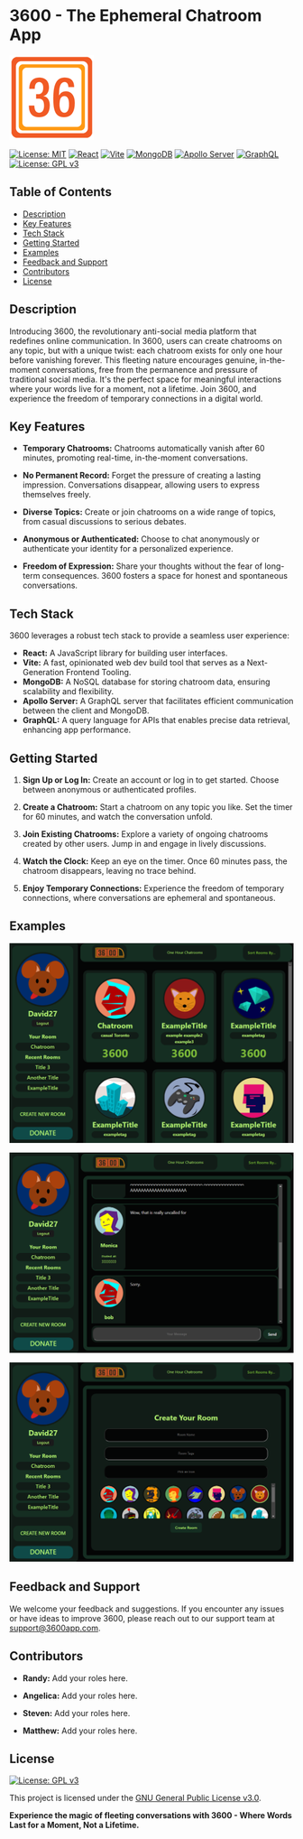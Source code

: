 # 3600 - The Ephemeral Chatroom App

![3600 Logo](./client/public/images/logo2x2-02.png)

[![License: MIT](https://img.shields.io/badge/License-MIT-yellow.svg)](https://opensource.org/licenses/MIT)
[![React](https://img.shields.io/badge/React-17.0.2-blue.svg)](https://reactjs.org/)
[![Vite](https://img.shields.io/badge/Vite-2.7.0-brightgreen.svg)](https://vitejs.dev/)
[![MongoDB](https://img.shields.io/badge/MongoDB-4.4-green.svg)](https://www.mongodb.com/)
[![Apollo Server](https://img.shields.io/badge/Apollo%20Server-3.6.0-blueviolet.svg)](https://www.apollographql.com/docs/apollo-server/)
[![GraphQL](https://img.shields.io/badge/GraphQL-15.4.0-pink.svg)](https://graphql.org/)
[![License: GPL v3](https://img.shields.io/badge/License-GPLv3-blue.svg)](https://www.gnu.org/licenses/gpl-3.0)

## Table of Contents
- [Description](#description)
- [Key Features](#key-features)
- [Tech Stack](#tech-stack)
- [Getting Started](#getting-started)
- [Examples](#examples)
- [Feedback and Support](#feedback-and-support)
- [Contributors](#contributors)
- [License](#license)

## Description

Introducing 3600, the revolutionary anti-social media platform that redefines online communication. In 3600, users can create chatrooms on any topic, but with a unique twist: each chatroom exists for only one hour before vanishing forever. This fleeting nature encourages genuine, in-the-moment conversations, free from the permanence and pressure of traditional social media. It's the perfect space for meaningful interactions where your words live for a moment, not a lifetime. Join 3600, and experience the freedom of temporary connections in a digital world.

## Key Features

- **Temporary Chatrooms:** Chatrooms automatically vanish after 60 minutes, promoting real-time, in-the-moment conversations.
  
- **No Permanent Record:** Forget the pressure of creating a lasting impression. Conversations disappear, allowing users to express themselves freely.

- **Diverse Topics:** Create or join chatrooms on a wide range of topics, from casual discussions to serious debates.

- **Anonymous or Authenticated:** Choose to chat anonymously or authenticate your identity for a personalized experience.

- **Freedom of Expression:** Share your thoughts without the fear of long-term consequences. 3600 fosters a space for honest and spontaneous conversations.

## Tech Stack

3600 leverages a robust tech stack to provide a seamless user experience:

- **React:** A JavaScript library for building user interfaces.
- **Vite:** A fast, opinionated web dev build tool that serves as a Next-Generation Frontend Tooling.
- **MongoDB:** A NoSQL database for storing chatroom data, ensuring scalability and flexibility.
- **Apollo Server:** A GraphQL server that facilitates efficient communication between the client and MongoDB.
- **GraphQL:** A query language for APIs that enables precise data retrieval, enhancing app performance.

## Getting Started

1. **Sign Up or Log In:** Create an account or log in to get started. Choose between anonymous or authenticated profiles.

2. **Create a Chatroom:** Start a chatroom on any topic you like. Set the timer for 60 minutes, and watch the conversation unfold.

3. **Join Existing Chatrooms:** Explore a variety of ongoing chatrooms created by other users. Jump in and engage in lively discussions.

4. **Watch the Clock:** Keep an eye on the timer. Once 60 minutes pass, the chatroom disappears, leaving no trace behind.

5. **Enjoy Temporary Connections:** Experience the freedom of temporary connections, where conversations are ephemeral and spontaneous.

## Examples

![Example 1](./client/public/images/sc1.png)


![Example 2](./client/public/images/sc2.png)


![Example 2](./client/public/images/sc3.png)


## Feedback and Support

We welcome your feedback and suggestions. If you encounter any issues or have ideas to improve 3600, please reach out to our support team at [support@3600app.com](mailto:support@3600app.com).

## Contributors

- **Randy:** Add your roles here.
  
- **Angelica:** Add your roles here.

- **Steven:** Add your roles here.

- **Matthew:** Add your roles here.

## License

[![License: GPL v3](https://img.shields.io/badge/License-GPLv3-blue.svg)](https://www.gnu.org/licenses/gpl-3.0)

This project is licensed under the [GNU General Public License v3.0](https://opensource.org/licenses/GPL-3.0).


**Experience the magic of fleeting conversations with 3600 - Where Words Last for a Moment, Not a Lifetime.**
